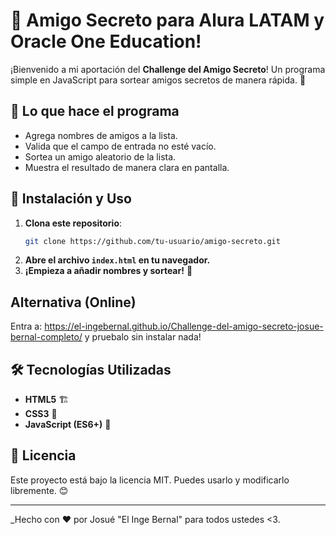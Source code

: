 # 🎁 Amigo Secreto para Alura LATAM y Oracle One Education!

¡Bienvenido a mi aportación del **Challenge del Amigo Secreto**! Un programa simple en JavaScript para sortear amigos secretos de manera rápida. 🥳

## 📌 Lo que hace el programa

- Agrega nombres de amigos a la lista.
- Valida que el campo de entrada no esté vacío.
- Sortea un amigo aleatorio de la lista.
- Muestra el resultado de manera clara en pantalla.

## 🚀 Instalación y Uso

1. **Clona este repositorio**:
   ```bash
   git clone https://github.com/tu-usuario/amigo-secreto.git
   ```
2. **Abre el archivo `index.html` en tu navegador.**
3. **¡Empieza a añadir nombres y sortear!** 🎉

## Alternativa (Online)
Entra a: https://el-ingebernal.github.io/Challenge-del-amigo-secreto-josue-bernal-completo/ y pruebalo sin instalar nada! 

## 🛠️ Tecnologías Utilizadas

- **HTML5** 🏗️
- **CSS3** 🎨
- **JavaScript (ES6+)** 🚀

## 📜 Licencia

Este proyecto está bajo la licencia MIT. Puedes usarlo y modificarlo libremente. 😊

---
_Hecho con ❤️ por Josué "El Inge Bernal" para todos ustedes <3. 
